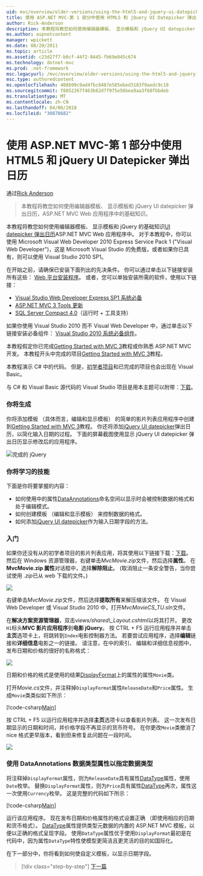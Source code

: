 ```yaml
---
uid: mvc/overview/older-versions/using-the-html5-and-jquery-ui-datepicker-popup-calendar-with-aspnet-mvc/using-the-html5-and-jquery-ui-datepicker-popup-calendar-with-aspnet-mvc-part-1
title: 使用 ASP.NET MVC-第 1 部分中使用 HTML5 和 jQuery UI Datepicker 弹出日历 |Microsoft 文档
author: Rick-Anderson
description: 本教程将教您如何使用编辑器模板、 显示模板和 jQuery UI datepicker 弹出日历，ASP.NET MV 中的基础知识...
ms.author: aspnetcontent
manager: wpickett
ms.date: 08/29/2011
ms.topic: article
ms.assetid: c23d27f7-b0cf-44f2-8445-fb69e045c674
ms.technology: dotnet-mvc
ms.prod: .net-framework
msc.legacyurl: /mvc/overview/older-versions/using-the-html5-and-jquery-ui-datepicker-popup-calendar-with-aspnet-mvc/using-the-html5-and-jquery-ui-datepicker-popup-calendar-with-aspnet-mvc-part-1
msc.type: authoredcontent
ms.openlocfilehash: 408b99c9ad4fbc8487e585ebed3183f9aedc9c10
ms.sourcegitcommit: f8852267f463b62d7f975e56bea9aa3f68fbbdeb
ms.translationtype: MT
ms.contentlocale: zh-CN
ms.lasthandoff: 04/06/2018
ms.locfileid: "30870682"
---
```

<a name="using-the-html5-and-jquery-ui-datepicker-popup-calendar-with-aspnet-mvc---part-1"></a>使用 ASP.NET MVC-第 1 部分中使用 HTML5 和 jQuery UI Datepicker 弹出日历
====================
通过[Rick Anderson](https://github.com/Rick-Anderson)

> 本教程将教您如何使用编辑器模板、 显示模板和 jQuery UI datepicker 弹出日历，ASP.NET MVC Web 应用程序中的基础知识。


本教程将教您如何使用编辑器模板、 显示模板和 jQuery 的基础知识[UI datepicker 弹出日历](http://plugins.jquery.com/project/datepicker)ASP.NET MVC Web 应用程序中。 对于本教程中，你可以使用 Microsoft Visual Web Developer 2010 Express Service Pack 1 (&quot;Visual Web Developer&quot;)，这是 Microsoft Visual Studio 的免费版，或者如果你已具有，则可以使用 Visual Studio 2010 SP1。

在开始之前，请确保已安装下面列出的先决条件。 你可以通过单击以下链接安装所有这些： [Web 平台安装程序](https://www.microsoft.com/web/gallery/install.aspx?appid=VWD2010SP1Pack)。 或者，您可以单独安装所需的软件，使用以下链接：

- [Visual Studio Web Developer Express SP1 系统必备](https://www.microsoft.com/web/gallery/install.aspx?appid=VWD2010SP1Pack)
- [ASP.NET MVC 3 Tools 更新](https://www.microsoft.com/web/gallery/install.aspx?appsxml=&amp;appid=MVC3)
- [SQL Server Compact 4.0](https://www.microsoft.com/web/gallery/install.aspx?appid=SQLCE;SQLCEVSTools_4_0)（运行时 + 工具支持）

如果你使用 Visual Studio 2010 而不 Visual Web Developer 中，通过单击以下链接安装必备组件： [Visual Studio 2010 系统必备组件](https://www.microsoft.com/web/gallery/install.aspx?appsxml=&amp;appid=VS2010SP1Pack)。

本教程假定你已完成[Getting Started with MVC 3](../getting-started-with-aspnet-mvc3/cs/intro-to-aspnet-mvc-3.md)教程或你熟悉 ASP.NET MVC 开发。 本教程开头中完成的项目[Getting Started with MVC 3](../getting-started-with-aspnet-mvc3/cs/intro-to-aspnet-mvc-3.md)教程。

本教程演示 C# 中的代码。 但是，[初学者项目](https://archive.msdn.microsoft.com/Project/Download/FileDownload.aspx?ProjectName=aspnetmvcsamples&amp;DownloadId=15800)和已完成的项目也会出现在 Visual Basic。

与 C# 和 Visual Basic 源代码的 Visual Studio 项目是用本主题可以附带：[下载](https://archive.msdn.microsoft.com/Project/Download/FileDownload.aspx?ProjectName=aspnetmvcsamples&amp;DownloadId=15800)。

### <a name="what-youll-build"></a>你将生成

你将添加模板 （具体而言，编辑和显示模板） 的简单的影片列表应用程序中创建到[Getting Started with MVC 3](../getting-started-with-aspnet-mvc3/cs/intro-to-aspnet-mvc-3.md)教程。 你还将添加[jQuery UI datepicker](http://jqueryui.com/demos/datepicker/)弹出日历，以简化输入日期的过程。 下面的屏幕截图使用显示 jQuery UI datepicker 弹出日历显示修改后的应用程序。

![完成的 jQuery](using-the-html5-and-jquery-ui-datepicker-popup-calendar-with-aspnet-mvc-part-1/_static/image1.png)

### <a name="skills-youll-learn"></a>你将学习的技能

下面是你将要掌握的内容：

- 如何使用中的属性[DataAnnotations](https://msdn.microsoft.com/library/system.componentmodel.dataannotations.aspx)命名空间以显示时会被控制数据的格式和处于编辑模式。
- 如何创建模板 （编辑和显示模板） 来控制数据的格式。
- 如何添加[jQuery UI datepicker](http://jqueryui.com/demos/datepicker/)作为输入日期字段的方法。

### <a name="getting-started"></a>入门

如果你还没有从的初学者项目的影片列表应用，将其使用以下链接下载：[下载](https://code.msdn.microsoft.com/Project/Download/FileDownload.aspx?https://archive.msdn.microsoft.com/Project/Download/FileDownload.aspx?ProjectName=aspnetmvcsamples&amp;DownloadId=15800)。 然后在 Windows 资源管理器，右键单击*MvcMovie.zip*文件，然后选择**属性**。 在**MvcMovie.zip 属性**对话框中，选择**解除阻止**。 (取消阻止一条安全警告，当你尝试使用 *.zip*已从 web 下载的文件。)

![](using-the-html5-and-jquery-ui-datepicker-popup-calendar-with-aspnet-mvc-part-1/_static/image2.png)

右键单击*MvcMovie.zip*文件，然后选择**提取所有**来解压缩该文件。 在 Visual Web Developer 或 Visual Studio 2010 中，打开*MvcMovieCS\_TU.sln*文件。

在**解决方案资源管理器**，双击*views/shared\\_Layout.cshtml*以将其打开。 更改`H1`标头**MVC 影片应用程序**到**电影 jQuery**。 按 CTRL + F5 运行应用程序并单击**主页**选项卡上，将跳转到`Index`电影控制器方法。 若要尝试应用程序，选择**编辑**链接和**详细信息**电影之一的链接。 请注意，在中的索引、 编辑和详细信息视图中，发布日期和价格的很好的名称格式：

![](using-the-html5-and-jquery-ui-datepicker-popup-calendar-with-aspnet-mvc-part-1/_static/image3.png)

日期和价格的格式是使用的结果[DisplayFormat](https://msdn.microsoft.com/library/system.componentmodel.dataannotations.displayformatattribute.aspx)上的属性的属性`Movie`类。

打开*Movie.cs*文件，并注释掉`DisplayFormat`属性`ReleaseDate`和`Price`属性。 生成`Movie`类类似如下所示：

[!code-csharp[Main](using-the-html5-and-jquery-ui-datepicker-popup-calendar-with-aspnet-mvc-part-1/samples/sample1.cs)]

按 CTRL + F5 以运行应用程序并选择**主页**选项卡以查看影片列表。 这一次发布日期显示的日期和时间，并价格字段不再显示的货币符号。 在你更改`Movie`类撤消了 nice 格式更早版本，看到但来修复此问题在一段时间。

![](using-the-html5-and-jquery-ui-datepicker-popup-calendar-with-aspnet-mvc-part-1/_static/image4.png)

### <a name="using-the-dataannotations-datatype-attribute-to-specify-the-data-type"></a>使用 DataAnnotations 数据类型属性以指定数据类型

将注释掉`DisplayFormat`属性，则为`ReleaseDate`具有属性[DataType](https://msdn.microsoft.com/library/system.componentmodel.dataannotations.datatype.aspx)属性，使用`Date`枚举。 替换`DisplayFormat`属性，则为`Price`具有属性[DataType](https://msdn.microsoft.com/library/system.componentmodel.dataannotations.datatype.aspx)再次，属性这一次使用`Currency`枚举。 这是完整的代码如下所示：

[!code-csharp[Main](using-the-html5-and-jquery-ui-datepicker-popup-calendar-with-aspnet-mvc-part-1/samples/sample2.cs)]

运行该应用程序。 现在发布日期和价格属性的格式设置正确 （即使用相应的日期和货币格式）。 [DataType](https://msdn.microsoft.com/library/system.componentmodel.dataannotations.datatype.aspx)属性提供类型元数据的内置的 ASP.NET MVC 模板，以便以正确的格式呈现字段。 使用`DataType`属性优于使用`DisplayFormat`最初是在代码中，因为属性`DataType`特性使模型更简洁且更灵活的目的如国际化。

在下一部分中，你将看到如何使自定义模板，以显示日期字段。

> [!div class="step-by-step"]
> [下一篇](using-the-html5-and-jquery-ui-datepicker-popup-calendar-with-aspnet-mvc-part-2.md)
